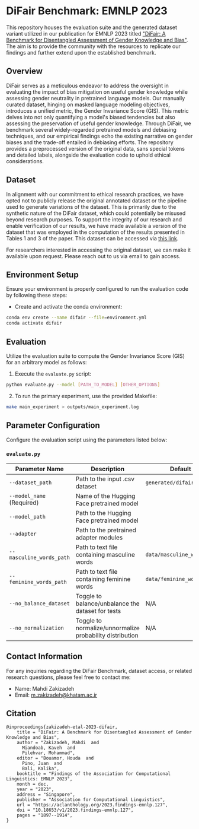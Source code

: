 # DiFair Benchmark: EMNLP 2023

This repository houses the evaluation suite and the generated dataset variant utilized in our publication for EMNLP 2023 titled ["DiFair: A Benchmark for Disentangled Assessment of Gender Knowledge and Bias"](https://aclanthology.org/2023.findings-emnlp.127/). The aim is to provide the community with the resources to replicate our findings and further extend upon the established benchmark.

## Overview

DiFair serves as a meticulous endeavor to address the oversight in evaluating the impact of bias mitigation on useful gender knowledge while assessing gender neutrality in pretrained language models. Our manually curated dataset, hinging on masked language modeling objectives, introduces a unified metric, the Gender Invariance Score (GIS). This metric delves into not only quantifying a model's biased tendencies but also assessing the preservation of useful gender knowledge. Through DiFair, we benchmark several widely-regarded pretrained models and debiasing techniques, and our empirical findings echo the existing narrative on gender biases and the trade-off entailed in debiasing efforts. The repository provides a preprocessed version of the original data, sans special tokens and detailed labels, alongside the evaluation code to uphold ethical considerations.

## Dataset

In alignment with our commitment to ethical research practices, we have opted not to publicly release the original annotated dataset or the pipeline used to generate variations of the dataset. This is primarily due to the synthetic nature of the DiFair dataset, which could potentially be misused beyond research purposes. To support the integrity of our research and enable verification of our results, we have made available a version of the dataset that was employed in the computation of the results presented in Tables 1 and 3 of the paper. This dataset can be accessed via [this link](https://drive.google.com/file/d/122PmTa5KBde5zbsTisGJLHhjZfcbWXWU/view?usp=sharing).

For researchers interested in accessing the original dataset, we can make it available upon request. Please reach out to us via email to gain access.

## Environment Setup

Ensure your environment is properly configured to run the evaluation code by following these steps:

- Create and activate the conda environment:
```bash
conda env create --name difair --file=environment.yml
conda activate difair
```

## Evaluation

Utilize the evaluation suite to compute the Gender Invariance Score (GIS) for an arbitrary model as follows:

1. Execute the `evaluate.py` script:
```bash
python evaluate.py --model [PATH_TO_MODEL] [OTHER_OPTIONS]
```

2. To run the primary experiment, use the provided Makefile:
```bash
make main_experiment > outputs/main_experiment.log
```

## Parameter Configuration

Configure the evaluation script using the parameters listed below:

### `evaluate.py`

| Parameter Name          | Description                                             | Default Value                    |
|-------------------------|---------------------------------------------------------|----------------------------------|
| `--dataset_path`        | Path to the input .csv dataset                          | `generated/difair_-30y_now.csv`  |
| `--model_name` (Required) | Name of the Hugging Face pretrained model               |                                  |
| `--model_path`          | Path to the Hugging Face pretrained model               |                                  |
| `--adapter`             | Path to the pretrained adapter modules                  |                                  |
| `--masculine_words_path`| Path to text file containing masculine words            | `data/masculine_words.txt`       |
| `--feminine_words_path` | Path to text file containing feminine words             | `data/feminine_words.txt`        |
| `--no_balance_dataset`  | Toggle to balance/unbalance the dataset for tests       | N/A                              |
| `--no_normalization`    | Toggle to normalize/unnormalize probability distribution| N/A                              |

## Contact Information

For any inquiries regarding the DiFair Benchmark, dataset access, or related research questions, please feel free to contact me:
- Name: Mahdi Zakizadeh
- Email: m.zakizadeh@khatam.ac.ir

## Citation

```
@inproceedings{zakizadeh-etal-2023-difair,
    title = "DiFair: A Benchmark for Disentangled Assessment of Gender Knowledge and Bias",
    author = "Zakizadeh, Mahdi  and
      Miandoab, Kaveh  and
      Pilehvar, Mohammad",
    editor = "Bouamor, Houda  and
      Pino, Juan  and
      Bali, Kalika",
    booktitle = "Findings of the Association for Computational Linguistics: EMNLP 2023",
    month = dec,
    year = "2023",
    address = "Singapore",
    publisher = "Association for Computational Linguistics",
    url = "https://aclanthology.org/2023.findings-emnlp.127",
    doi = "10.18653/v1/2023.findings-emnlp.127",
    pages = "1897--1914",
}
```
